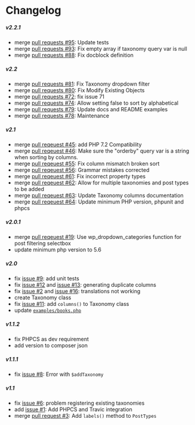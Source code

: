 # Changelog

##### v2.2.1
* merge [pull requests #95](https://github.com/jjgrainger/PostTypes/pull/95): Update tests
* merge [pull requests #93](https://github.com/jjgrainger/PostTypes/pull/93): Fix empty array if taxonomy query var is null
* merge [pull requests #88](https://github.com/jjgrainger/PostTypes/pull/88): Fix docblock definition

##### v2.2
* merge [pull requests #81](https://github.com/jjgrainger/PostTypes/pull/81): Fix Taxonomy dropdown filter
* merge [pull requests #80](https://github.com/jjgrainger/PostTypes/pull/80): Fix Modify Existing Objects
* merge [pull requests #72](https://github.com/jjgrainger/PostTypes/pull/72): fix issue 71
* merge [pull requests #74](https://github.com/jjgrainger/PostTypes/pull/74): Allow setting false to sort by alphabetical
* merge [pull requests #79](https://github.com/jjgrainger/PostTypes/pull/79): Update docs and README examples
* merge [pull requests #78](https://github.com/jjgrainger/PostTypes/pull/78): Maintenance


##### v2.1
* merge [pull reqeuest #45](https://github.com/jjgrainger/PostTypes/pull/45): add PHP 7.2 Compatibility
* merge [pull reqeuest #46](https://github.com/jjgrainger/PostTypes/pull/46): Make sure the "orderby" query var is a string when sorting by columns.
* merge [pull reqeuest #55](https://github.com/jjgrainger/PostTypes/pull/55): Fix column mismatch broken sort
* merge [pull reqeuest #56](https://github.com/jjgrainger/PostTypes/pull/56): Grammar mistakes corrected
* merge [pull reqeuest #61](https://github.com/jjgrainger/PostTypes/pull/61): Fix incorrect property types
* merge [pull reqeuest #62](https://github.com/jjgrainger/PostTypes/pull/62): Allow for multiple taxonomies and post types to be added
* merge [pull reqeuest #63](https://github.com/jjgrainger/PostTypes/pull/63): Update Taxonomy columns documentation
* merge [pull reqeuest #64](https://github.com/jjgrainger/PostTypes/pull/64): Update minimum PHP version, phpunit and phpcs

##### v2.0.1
* merge [pull reqeuest #19](https://github.com/jjgrainger/PostTypes/pull/19): Use wp_dropdown_categories function for post filtering selectbox
* update minimum php version to 5.6

##### v2.0
* fix [issue #9](https://github.com/jjgrainger/PostTypes/issues/9): add unit tests
* fix [issue #12](https://github.com/jjgrainger/PostTypes/issues/12) and [issue #13](https://github.com/jjgrainger/PostTypes/issues/13): generating duplicate columns
* fix [issue #2](https://github.com/jjgrainger/PostTypes/issues/2) and [issue #16](https://github.com/jjgrainger/PostTypes/issues/16): translations not working
* create Taxonomy class
* fix [issue #11](https://github.com/jjgrainger/PostTypes/issues/11): add `columns()` to Taxonomy class
* update [`examples/books.php`](https://github.com/jjgrainger/PostTypes/blob/master/examples/books.php)

##### v1.1.2
* fix PHPCS as dev requirement
* add version to composer json

##### v1.1.1
* fix [issue #8](https://github.com/jjgrainger/PostTypes/issues/8): Error with `$addTaxonomy`

##### v1.1
* fix [issue #6](https://github.com/jjgrainger/PostTypes/issues/6): problem registering existing taxonomies
* add [issue #1](https://github.com/jjgrainger/PostTypes/issues/1): Add PHPCS and Travic integration
* merge [pull request #3](https://github.com/jjgrainger/PostTypes/pull/3): Add `labels()` method to `PostTypes`

